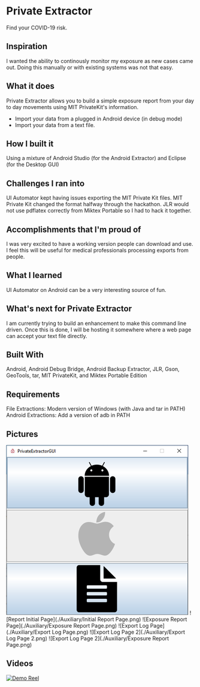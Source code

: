 # Private Extractor 

Find your COVID-19 risk.

## Inspiration

I wanted the ability to continously monitor my exposure as new cases came out. Doing this manually or with existing systems was not that easy.

## What it does

Private Extractor allows you to build a simple exposure report from your day to day movements using MIT PrivateKit's information.

-   Import your data from a plugged in Android device (in debug mode)
-   Import your data from a text file.

## How I built it

Using a mixture of Android Studio (for the Android Extractor) and Eclipse (for the Desktop GUI)

## Challenges I ran into

UI Automator kept having issues exporting the MIT Private Kit files. MIT Private Kit changed the format halfway through the hackathon. JLR would not use pdflatex correctly from Miktex Portable so I had to hack it together.

## Accomplishments that I'm proud of

I was very excited to have a working version people can download and use.
I feel this will be useful for medical professionals processing exports from people.

## What I learned

UI Automator on Android can be a very interesting source of fun.

## What's next for Private Extractor

I am currently trying to build an enhancement to make this command line driven.
Once this is done, I will be hosting it somewhere where a web page can accept your text file directly.

## Built With

Android, Android Debug Bridge, Android Backup Extractor, JLR, Gson, GeoTools, tar, MIT PrivateKit, and Miktex Portable Edition

## Requirements

File Extractions: Modern version of Windows (with Java and tar in PATH)
Android Extractions: Add a version of adb in PATH

## Pictures

![Basic UI](./Auxiliary/GUI.png)
![Report Initial Page](./Auxiliary/Initial Report Page.png)
![Exposure Report Page](./Auxiliary/Exposure Report Page.png)
![Export Log Page](./Auxiliary/Export Log Page.png)
![Export Log Page 2](./Auxiliary/Export Log Page 2.png)
![Export Log Page 2](./Auxiliary/Exposure Report Page.png)

## Videos

[![Demo Reel](https://img.youtube.com/vi/glnkhx6CnHU/0.jpg)](https://www.youtube.com/watch?v=glnkhx6CnHU)
